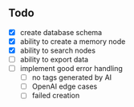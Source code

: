 ## Todo

- [x] create database schema
- [x] ability to create a memory node
- [x] ability to search nodes
- [ ] ability to export data
- [ ] implement good error handling
  - [ ] no tags generated by AI
  - [ ] OpenAI edge cases
  - [ ] failed creation
